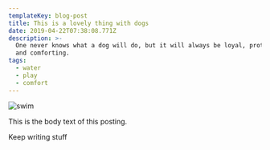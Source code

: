 ```yaml
---
templateKey: blog-post
title: This is a lovely thing with dogs
date: 2019-04-22T07:38:08.771Z
description: >-
  One never knows what a dog will do, but it will always be loyal, protective
  and comforting.
tags:
  - water
  - play
  - comfort
---
```

![swim](/img/img_0615.jpg "Water dogs")



This is the body text of this posting.

Keep writing stuff
